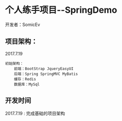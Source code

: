# 个人练手项目--SpringDemo

开发者：SomicEv

## 项目架构：
    
2017.7.19
   
    初始架构：
        前端：BootStrap JqueryEasyUI
        后端：Spring SpringMVC MyBatis
        缓存：Redis
        数据库：MySql

## 开发时间

2017.7.19 : 完成基础的项目架构